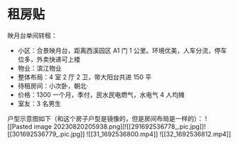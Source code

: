 # 租房贴

映月台单间转租：

- 小区：合景映月台，距离西溪园区 A1 门 1 公里。环境优美，人车分流，停车位多，外卖快递可上楼
- 物业：滨江物业
- 整体布局：4 室 2 厅 2 卫，带大阳台共进 150 平
- 待租房间：小次卧，朝北·
- 价格：1300 一个月，季付，民水民电燃气，水电气 4 人均摊
- 室友：3 名男生

户型示意图如下（和这个房子户型是镜像的，但是房间布局是一样的）：
![[Pasted image 20230820205938.png]]![[291692536778_.pic.jpg]]![[301692536779_.pic.jpg]]
![[31_1692536800.mp4]]
![[32_1692536812.mp4]]